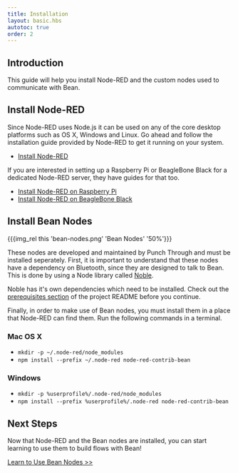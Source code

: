 ```yaml
---
title: Installation
layout: basic.hbs
autotoc: true
order: 2
---
```


## Introduction

This guide will help you install Node-RED and the custom nodes used to communicate with Bean.

## Install Node-RED

Since Node-RED uses Node.js it can be used on any of the core desktop platforms such as OS X, Windows and Linux. Go ahead and follow the installation guide provided by Node-RED to get it running on your system.

* [Install Node-RED](http://nodered.org/docs/getting-started/installation.html)

If you are interested in setting up a Raspberry Pi or BeagleBone Black for a dedicated Node-RED server, they have guides for that too.

* [Install Node-RED on Raspberry Pi](http://nodered.org/docs/hardware/raspberrypi.html)
* [Install Node-RED on BeagleBone Black](http://nodered.org/docs/hardware/beagleboneblack.html)

## Install Bean Nodes

{{{img_rel this 'bean-nodes.png' 'Bean Nodes' '50%'}}}

These nodes are developed and maintained by Punch Through and must be installed seperately. First, it is important to understand that these nodes have a dependency on Bluetooth, since they are designed to talk to Bean. This is done by using a Node library called [Noble](https://github.com/sandeepmistry/noble).

Noble has it's own dependencies which need to be installed. Check out the [prerequisites section](https://github.com/sandeepmistry/noble#prerequisites) of the project README before you continue.

Finally, in order to make use of Bean nodes, you must install them in a place that Node-RED can find them. Run the following commands in a terminal.

### Mac OS X
* `mkdir -p ~/.node-red/node_modules`
* `npm install --prefix ~/.node-red node-red-contrib-bean`

### Windows
* `mkdir -p %userprofile%/.node-red/node_modules`
* `npm install --prefix %userprofile%/.node-red node-red-contrib-bean`

## Next Steps

Now that Node-RED and the Bean nodes are installed, you can start learning to use them to build flows with Bean!

[Learn to Use Bean Nodes >>](../bean-nodes)
